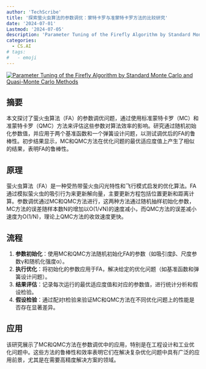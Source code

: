 ```yaml
---
author: 'TechScribe'
title: '探索萤火虫算法的参数调优：蒙特卡罗与准蒙特卡罗方法的比较研究'
date: '2024-07-01'
Lastmod: '2024-07-05'
description: 'Parameter Tuning of the Firefly Algorithm by Standard Monte Carlo and Quasi-Monte Carlo Methods'
categories:
  - CS.AI
# tags:
#   - emoji
---
```


[![Parameter Tuning of the Firefly Algorithm by Standard Monte Carlo and Quasi-Monte Carlo Methods](https://arxiv-research-1301205113.cos.ap-guangzhou.myqcloud.com/images/2407.02537v1.pdf_0.jpg)](https://arxiv.org/abs/2407.02537v1)

## 摘要

本文探讨了萤火虫算法（FA）的参数调优问题，通过使用标准蒙特卡罗（MC）和准蒙特卡罗（QMC）方法来评估这些参数对算法效率的影响。研究通过随机初始化参数值，并应用于两个基准函数和一个弹簧设计问题，以测试调优后的FA的鲁棒性。初步结果显示，MC和QMC方法在优化问题的最优适应度值上产生了相似的结果，表明FA的鲁棒性。<!--more-->

## 原理

萤火虫算法（FA）是一种受热带萤火虫闪光特性和飞行模式启发的优化算法。FA通过模拟萤火虫的吸引行为来更新解向量，主要更新方程包括位置更新和距离计算。参数调优通过MC和QMC方法进行，这两种方法通过随机抽样初始化参数，MC方法的误差随样本数N的增加以O(1/√N)的速度减小，而QMC方法的误差减小速度为O(1/N)，理论上QMC方法的收敛速度更快。

## 流程

1. **参数初始化**：使用MC和QMC方法随机初始化FA的参数（如吸引度β、尺度参数γ和随机化强度α）。
2. **执行优化**：将初始化的参数应用于FA，解决给定的优化问题（如基准函数和弹簧设计问题）。
3. **结果评估**：记录每次运行的最优适应度值和对应的参数值，进行统计分析和假设检验。
4. **假设检验**：通过配对t检验来验证MC和QMC方法在不同优化问题上的性能是否存在显著差异。

## 应用

该研究展示了MC和QMC方法在参数调优中的应用，特别是在工程设计和工业优化问题中。这些方法的鲁棒性和效率表明它们在解决复杂优化问题中具有广泛的应用前景，尤其是在需要高精度解决方案的领域。